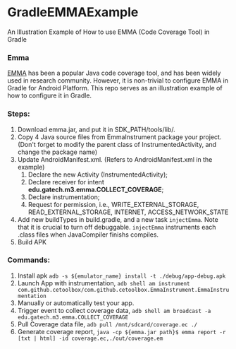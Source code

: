 # GradleEMMAExample
An Illustration Example of How to use EMMA (Code Coverage Tool) in Gradle

### Emma

[EMMA](http://emma.sourceforge.net/) has been a popular Java code coverage tool, and has been widely used in research community.
However, it is non-trivial to configure EMMA in Gradle for Android Platform.
This repo serves as an illustration example of how to configure it in Gradle.

### Steps:

1. Download emma.jar, and put it in SDK_PATH/tools/lib/.
2. Copy 4 Java source files from EmmaInstrument package your project. (Don't forget to modify the parent class of InstrumentedActivity, and change the package name)
3. Update AndroidManifest.xml. (Refers to AndroidManifest.xml in the example)
   1. Declare the new Activity (InstrumentedActivity);
   2. Declare receiver for intent **edu.gatech.m3.emma.COLLECT_COVERAGE**;
   3. Declare instrumentation;
   4. Request for permission, i.e., WRITE_EXTERNAL_STORAGE, READ_EXTERNAL_STORAGE, INTERNET, ACCESS_NETWORK_STATE
4. Add new buildTypes in build.gradle, and a new task `injectEmma`. Note that it is crucial to turn off debuggable. `injectEmma` instruments each .class files when JavaCompiler finishs compiles.
5. Build APK

### Commands:

1. Install apk `adb -s ${emulator_name} install -t ./debug/app-debug.apk`
2. Launch App with instrumentation, `adb shell am instrument com.github.cetoolbox/com.github.cetoolbox.EmmaInstrument.EmmaInstrumentation`
3. Manually or automatically test your app.
4. Trigger event to collect coverage data, `adb shell am broadcast -a edu.gatech.m3.emma.COLLECT_COVERAGE`
5. Pull Coverage data file, `adb pull /mnt/sdcard/coverage.ec ./`
6. Generate coverage report, `java -cp ${emma.jar path}$ emma report -r [txt | html] -id coverage.ec,./out/coverage.em`

